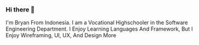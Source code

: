 ### Hi there 👋

I'm Bryan From Indonesia. I am a Vocational Highschooler in the Software Engineering Department. I Enjoy Learning Languages And Framework, But I Enjoy Wireframing, UI, UX, And Design More
